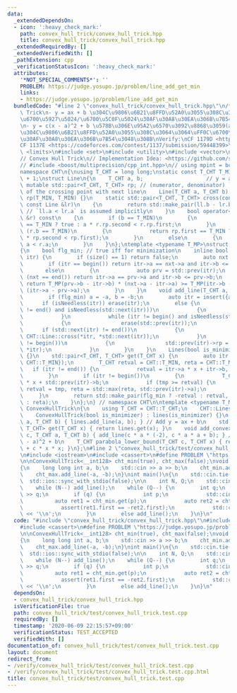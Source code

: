 ```yaml
---
data:
  _extendedDependsOn:
  - icon: ':heavy_check_mark:'
    path: convex_hull_trick/convex_hull_trick.hpp
    title: convex_hull_trick/convex_hull_trick.hpp
  _extendedRequiredBy: []
  _extendedVerifiedWith: []
  _pathExtension: cpp
  _verificationStatusIcon: ':heavy_check_mark:'
  attributes:
    '*NOT_SPECIAL_COMMENTS*': ''
    PROBLEM: https://judge.yosupo.jp/problem/line_add_get_min
    links:
    - https://judge.yosupo.jp/problem/line_add_get_min
  bundledCode: "#line 2 \"convex_hull_trick/convex_hull_trick.hpp\"\n/*\nConvex Hull\
    \ Trick\n- y = ax + b \u304C\u9806\u6B21\u8FFD\u52A0\u3055\u308C\u3064\u3064\uFF0C\
    \u6700\u5927\u5024/\u6700\u5C0F\u5024\u30AF\u30A8\u30EA\u306B\u7B54\u3048\u308B\
    \n- y = c(x - a)^2 + b \u578B\u306E\u95A2\u6570\u3092\u8868\u3059(a, b)\u305F\u3061\
    \u304C\u9806\u6B21\u8FFD\u52A0\u3055\u308C\u3064\u3064\uFF0C\u6700\u5C0F\u5024\
    \u30AF\u30A8\u30EA\u306B\u7B54\u3048\u308B\nVerify:\nCF 1179D <https://codeforces.com/contest/1179/submission/59448330>\n\
    CF 1137E <https://codeforces.com/contest/1137/submission/59448399>\n*/\n#include\
    \ <limits>\n#include <set>\n#include <utility>\n#include <vector>\n// CUT begin\n\
    // Convex Hull Trick\n// Implementation Idea: <https://github.com/satanic0258/Cpp_snippet/blob/master/src/technique/ConvexHullTrick.cpp>\n\
    // #include <boost/multiprecision/cpp_int.hpp>\n// using mpint = boost::multiprecision::cpp_int;\n\
    namespace CHT\n{\nusing T_CHT = long long;\nstatic const T_CHT T_MIN = std::numeric_limits<T_CHT>::lowest()\
    \ + 1;\nstruct Line\n{\n    T_CHT a, b;                    // y = ax + b\n   \
    \ mutable std::pair<T_CHT, T_CHT> rp; // (numerator, denominator) `x` coordinate\
    \ of the crossing point with next line\n    Line(T_CHT a, T_CHT b) : a(a), b(b),\
    \ rp(T_MIN, T_MIN) {}\n    static std::pair<T_CHT, T_CHT> cross(const Line &ll,\
    \ const Line &lr)\n    {\n        return std::make_pair(ll.b - lr.b, lr.a - ll.a);\
    \ // `ll.a < lr.a` is assumed implicitly\n    }\n    bool operator<(const Line\
    \ &r) const\n    {\n        if (b == T_MIN)\n        {\n            return r.rp.first\
    \ == T_MIN ? true : a * r.rp.second < r.rp.first;\n        }\n        else if\
    \ (r.b == T_MIN)\n        {\n            return rp.first == T_MIN ? false : !(r.a\
    \ * rp.second < rp.first);\n        }\n        else\n        {\n            return\
    \ a < r.a;\n        }\n    }\n};\ntemplate <typename T_MP>\nstruct Lines : std::multiset<Line>\n\
    {\n    bool flg_min; // true iff for minimization\n    inline bool isNeedless(iterator\
    \ itr) {\n        if (size() == 1) return false;\n        auto nxt = std::next(itr);\n\
    \        if (itr == begin()) return itr->a == nxt->a and itr->b <= nxt->b;\n \
    \       else\n        {\n            auto prv = std::prev(itr);\n            if\
    \ (nxt == end()) return itr->a == prv->a and itr->b <= prv->b;\n            else\
    \ return T_MP(prv->b - itr->b) * (nxt->a - itr->a) >= T_MP(itr->b - nxt->b) *\
    \ (itr->a - prv->a);\n        }\n    }\n    void add_line(T_CHT a, T_CHT b) {\n\
    \        if (flg_min) a = -a, b = -b;\n        auto itr = insert({a, b});\n  \
    \      if (isNeedless(itr)) erase(itr);\n        else {\n            while (std::next(itr)\
    \ != end() and isNeedless(std::next(itr)))\n            {\n                erase(std::next(itr));\n\
    \            }\n            while (itr != begin() and isNeedless(std::prev(itr)))\n\
    \            {\n                erase(std::prev(itr));\n            }\n      \
    \      if (std::next(itr) != end())\n            {\n                itr->rp =\
    \ CHT::Line::cross(*itr, *std::next(itr));\n            }\n            if (itr\
    \ != begin())\n            {\n                std::prev(itr)->rp = CHT::Line::cross(*std::prev(itr),\
    \ *itr);\n            }\n        }\n    }\n    Lines(bool is_minimizer) : flg_min(is_minimizer)\
    \ {}\n    std::pair<T_CHT, T_CHT> get(T_CHT x) {\n        auto itr = lower_bound({x,\
    \ CHT::T_MIN});\n        T_CHT retval = CHT::T_MIN, reta = CHT::T_MIN;\n     \
    \   if (itr != end()) {\n            retval = itr->a * x + itr->b, reta = itr->a;\n\
    \        }\n        if (itr != begin())\n        {\n            T_CHT tmp = std::prev(itr)->a\
    \ * x + std::prev(itr)->b;\n            if (tmp >= retval) {\n               \
    \ retval = tmp, reta = std::max(reta, std::prev(itr)->a);\n            }\n   \
    \     }\n        return std::make_pair(flg_min ? -retval : retval, flg_min ? -reta\
    \ : reta);\n    }\n};\n} // namespace CHT\n\ntemplate <typename T_MP>\nstruct\
    \ ConvexHullTrick\n{\n    using T_CHT = CHT::T_CHT;\n    CHT::Lines<T_MP> lines;\n\
    \    ConvexHullTrick(bool is_minimizer) : lines(is_minimizer) {}\n    void add_line(T_CHT\
    \ a, T_CHT b) { lines.add_line(a, b); } // Add y = ax + b\n    std::pair<T_CHT,\
    \ T_CHT> get(T_CHT x) { return lines.get(x); }\n    void add_convex_parabola(T_CHT\
    \ c, T_CHT a, T_CHT b) { add_line(c * a * (-2), c * a * a + b); } // Add y = c(x\
    \ - a)^2 + b\n    T_CHT parabola_lower_bound(T_CHT c, T_CHT x) { return lines.get(x).first\
    \ + c * x * x; }\n};\n#line 2 \"convex_hull_trick/test/convex_hull_trick.test.cpp\"\
    \n#include <iostream>\n#include <cassert>\n#define PROBLEM \"https://judge.yosupo.jp/problem/line_add_get_min\"\
    \n\nConvexHullTrick<__int128> cht_min(true), cht_max(false);\nvoid add_line()\n\
    {\n    long long int a, b;\n    std::cin >> a >> b;\n    cht_min.add_line(a, b);\n\
    \    cht_max.add_line(-a, -b);\n}\nint main()\n{\n    std::cin.tie(NULL);\n  \
    \  std::ios::sync_with_stdio(false);\n\n    int N, Q;\n    std::cin >> N >> Q;\n\
    \    while (N--) add_line();\n    while (Q--) {\n        int q;\n        std::cin\
    \ >> q;\n        if (q) {\n            int p;\n            std::cin >> p;\n  \
    \          auto ret1 = cht_min.get(p);\n            auto ret2 = cht_max.get(p);\n\
    \            assert(ret1.first == -ret2.first);\n            std::cout << ret1.first\
    \ << '\\n';\n        }\n        else add_line();\n    }\n}\n"
  code: "#include \"convex_hull_trick/convex_hull_trick.hpp\"\n#include <iostream>\n\
    #include <cassert>\n#define PROBLEM \"https://judge.yosupo.jp/problem/line_add_get_min\"\
    \n\nConvexHullTrick<__int128> cht_min(true), cht_max(false);\nvoid add_line()\n\
    {\n    long long int a, b;\n    std::cin >> a >> b;\n    cht_min.add_line(a, b);\n\
    \    cht_max.add_line(-a, -b);\n}\nint main()\n{\n    std::cin.tie(NULL);\n  \
    \  std::ios::sync_with_stdio(false);\n\n    int N, Q;\n    std::cin >> N >> Q;\n\
    \    while (N--) add_line();\n    while (Q--) {\n        int q;\n        std::cin\
    \ >> q;\n        if (q) {\n            int p;\n            std::cin >> p;\n  \
    \          auto ret1 = cht_min.get(p);\n            auto ret2 = cht_max.get(p);\n\
    \            assert(ret1.first == -ret2.first);\n            std::cout << ret1.first\
    \ << '\\n';\n        }\n        else add_line();\n    }\n}\n"
  dependsOn:
  - convex_hull_trick/convex_hull_trick.hpp
  isVerificationFile: true
  path: convex_hull_trick/test/convex_hull_trick.test.cpp
  requiredBy: []
  timestamp: '2020-06-09 22:15:57+09:00'
  verificationStatus: TEST_ACCEPTED
  verifiedWith: []
documentation_of: convex_hull_trick/test/convex_hull_trick.test.cpp
layout: document
redirect_from:
- /verify/convex_hull_trick/test/convex_hull_trick.test.cpp
- /verify/convex_hull_trick/test/convex_hull_trick.test.cpp.html
title: convex_hull_trick/test/convex_hull_trick.test.cpp
---
```

